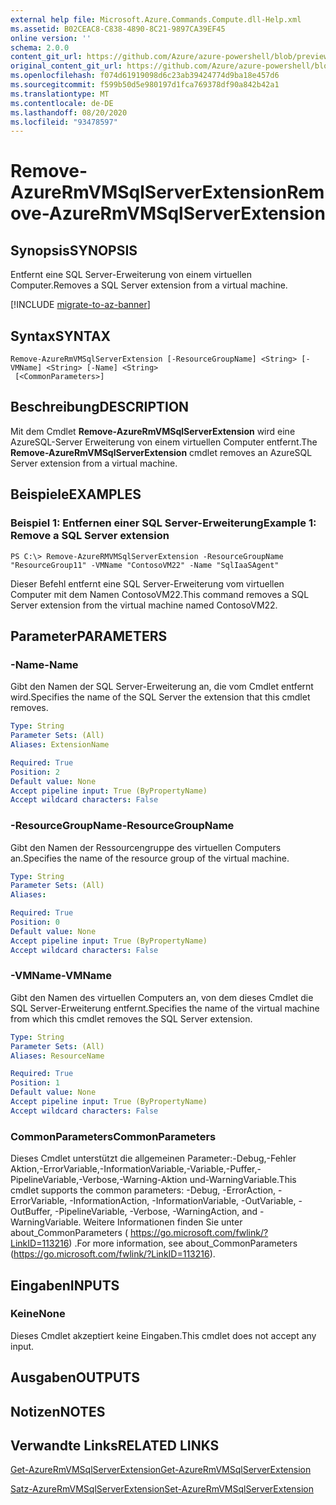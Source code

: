 ```yaml
---
external help file: Microsoft.Azure.Commands.Compute.dll-Help.xml
ms.assetid: B02CEAC8-C838-4890-8C21-9897CA39EF45
online version: ''
schema: 2.0.0
content_git_url: https://github.com/Azure/azure-powershell/blob/preview/src/ResourceManager/Compute/Stack/Commands.Compute/help/Remove-AzureRMVMSqlServerExtension.md
original_content_git_url: https://github.com/Azure/azure-powershell/blob/preview/src/ResourceManager/Compute/Stack/Commands.Compute/help/Remove-AzureRMVMSqlServerExtension.md
ms.openlocfilehash: f074d61919098d6c23ab39424774d9ba18e457d6
ms.sourcegitcommit: f599b50d5e980197d1fca769378df90a842b42a1
ms.translationtype: MT
ms.contentlocale: de-DE
ms.lasthandoff: 08/20/2020
ms.locfileid: "93478597"
---
```

# <span data-ttu-id="05036-101">Remove-AzureRmVMSqlServerExtension</span><span class="sxs-lookup"><span data-stu-id="05036-101">Remove-AzureRmVMSqlServerExtension</span></span>

## <span data-ttu-id="05036-102">Synopsis</span><span class="sxs-lookup"><span data-stu-id="05036-102">SYNOPSIS</span></span>
<span data-ttu-id="05036-103">Entfernt eine SQL Server-Erweiterung von einem virtuellen Computer.</span><span class="sxs-lookup"><span data-stu-id="05036-103">Removes a SQL Server extension from a virtual machine.</span></span>

[!INCLUDE [migrate-to-az-banner](../../includes/migrate-to-az-banner.md)]

## <span data-ttu-id="05036-104">Syntax</span><span class="sxs-lookup"><span data-stu-id="05036-104">SYNTAX</span></span>

```
Remove-AzureRmVMSqlServerExtension [-ResourceGroupName] <String> [-VMName] <String> [-Name] <String>
 [<CommonParameters>]
```

## <span data-ttu-id="05036-105">Beschreibung</span><span class="sxs-lookup"><span data-stu-id="05036-105">DESCRIPTION</span></span>
<span data-ttu-id="05036-106">Mit dem Cmdlet **Remove-AzureRmVMSqlServerExtension** wird eine AzureSQL-Server Erweiterung von einem virtuellen Computer entfernt.</span><span class="sxs-lookup"><span data-stu-id="05036-106">The **Remove-AzureRmVMSqlServerExtension** cmdlet removes an AzureSQL Server extension from a virtual machine.</span></span>

## <span data-ttu-id="05036-107">Beispiele</span><span class="sxs-lookup"><span data-stu-id="05036-107">EXAMPLES</span></span>

### <span data-ttu-id="05036-108">Beispiel 1: Entfernen einer SQL Server-Erweiterung</span><span class="sxs-lookup"><span data-stu-id="05036-108">Example 1: Remove a SQL Server extension</span></span>
```
PS C:\> Remove-AzureRMVMSqlServerExtension -ResourceGroupName "ResourceGroup11" -VMName "ContosoVM22" -Name "SqlIaaSAgent"
```

<span data-ttu-id="05036-109">Dieser Befehl entfernt eine SQL Server-Erweiterung vom virtuellen Computer mit dem Namen ContosoVM22.</span><span class="sxs-lookup"><span data-stu-id="05036-109">This command removes a SQL Server extension from the virtual machine named ContosoVM22.</span></span>

## <span data-ttu-id="05036-110">Parameter</span><span class="sxs-lookup"><span data-stu-id="05036-110">PARAMETERS</span></span>

### <span data-ttu-id="05036-111">-Name</span><span class="sxs-lookup"><span data-stu-id="05036-111">-Name</span></span>
<span data-ttu-id="05036-112">Gibt den Namen der SQL Server-Erweiterung an, die vom Cmdlet entfernt wird.</span><span class="sxs-lookup"><span data-stu-id="05036-112">Specifies the name of the SQL Server the extension that this cmdlet removes.</span></span>

```yaml
Type: String
Parameter Sets: (All)
Aliases: ExtensionName

Required: True
Position: 2
Default value: None
Accept pipeline input: True (ByPropertyName)
Accept wildcard characters: False
```

### <span data-ttu-id="05036-113">-ResourceGroupName</span><span class="sxs-lookup"><span data-stu-id="05036-113">-ResourceGroupName</span></span>
<span data-ttu-id="05036-114">Gibt den Namen der Ressourcengruppe des virtuellen Computers an.</span><span class="sxs-lookup"><span data-stu-id="05036-114">Specifies the name of the resource group of the virtual machine.</span></span>

```yaml
Type: String
Parameter Sets: (All)
Aliases: 

Required: True
Position: 0
Default value: None
Accept pipeline input: True (ByPropertyName)
Accept wildcard characters: False
```

### <span data-ttu-id="05036-115">-VMName</span><span class="sxs-lookup"><span data-stu-id="05036-115">-VMName</span></span>
<span data-ttu-id="05036-116">Gibt den Namen des virtuellen Computers an, von dem dieses Cmdlet die SQL Server-Erweiterung entfernt.</span><span class="sxs-lookup"><span data-stu-id="05036-116">Specifies the name of the virtual machine from which this cmdlet removes the SQL Server extension.</span></span>

```yaml
Type: String
Parameter Sets: (All)
Aliases: ResourceName

Required: True
Position: 1
Default value: None
Accept pipeline input: True (ByPropertyName)
Accept wildcard characters: False
```

### <span data-ttu-id="05036-117">CommonParameters</span><span class="sxs-lookup"><span data-stu-id="05036-117">CommonParameters</span></span>
<span data-ttu-id="05036-118">Dieses Cmdlet unterstützt die allgemeinen Parameter:-Debug,-Fehler Aktion,-ErrorVariable,-InformationVariable,-Variable,-Puffer,-PipelineVariable,-Verbose,-Warning-Aktion und-WarningVariable.</span><span class="sxs-lookup"><span data-stu-id="05036-118">This cmdlet supports the common parameters: -Debug, -ErrorAction, -ErrorVariable, -InformationAction, -InformationVariable, -OutVariable, -OutBuffer, -PipelineVariable, -Verbose, -WarningAction, and -WarningVariable.</span></span> <span data-ttu-id="05036-119">Weitere Informationen finden Sie unter about_CommonParameters ( https://go.microsoft.com/fwlink/?LinkID=113216) .</span><span class="sxs-lookup"><span data-stu-id="05036-119">For more information, see about_CommonParameters (https://go.microsoft.com/fwlink/?LinkID=113216).</span></span>

## <span data-ttu-id="05036-120">Eingaben</span><span class="sxs-lookup"><span data-stu-id="05036-120">INPUTS</span></span>

### <span data-ttu-id="05036-121">Keine</span><span class="sxs-lookup"><span data-stu-id="05036-121">None</span></span>
<span data-ttu-id="05036-122">Dieses Cmdlet akzeptiert keine Eingaben.</span><span class="sxs-lookup"><span data-stu-id="05036-122">This cmdlet does not accept any input.</span></span>

## <span data-ttu-id="05036-123">Ausgaben</span><span class="sxs-lookup"><span data-stu-id="05036-123">OUTPUTS</span></span>

## <span data-ttu-id="05036-124">Notizen</span><span class="sxs-lookup"><span data-stu-id="05036-124">NOTES</span></span>

## <span data-ttu-id="05036-125">Verwandte Links</span><span class="sxs-lookup"><span data-stu-id="05036-125">RELATED LINKS</span></span>

[<span data-ttu-id="05036-126">Get-AzureRmVMSqlServerExtension</span><span class="sxs-lookup"><span data-stu-id="05036-126">Get-AzureRmVMSqlServerExtension</span></span>](./Get-AzureRMVMSqlServerExtension.md)

[<span data-ttu-id="05036-127">Satz-AzureRmVMSqlServerExtension</span><span class="sxs-lookup"><span data-stu-id="05036-127">Set-AzureRmVMSqlServerExtension</span></span>](./Set-AzureRMVMSqlServerExtension.md)


